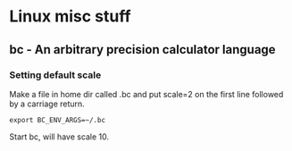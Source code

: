 # Linux misc stuff

## bc - An arbitrary precision calculator language

### Setting default scale

Make a file in home dir called .bc and put scale=2 on the first line followed by a carriage return.

    export BC_ENV_ARGS=~/.bc
    
Start bc, will have scale 10.